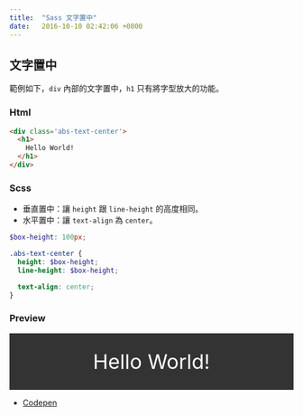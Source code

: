 ```yaml
---
title:  "Sass 文字置中"
date:   2016-10-10 02:42:06 +0800
---
```



## 文字置中

範例如下，`div` 內部的文字置中，`h1` 只有將字型放大的功能。

### Html

```html
<div class='abs-text-center'>
  <h1>
    Hello World!
  </h1>
</div>
```

### Scss

- 垂直置中：讓 `height` 跟 `line-height` 的高度相同。
- 水平置中：讓 `text-align` 為 `center`。

```scss
$box-height: 100px;

.abs-text-center {
  height: $box-height;
  line-height: $box-height;

  text-align: center;
}
```

<!--excerpt-->

### Preview

<style>
.abs-text-center {
  width: 100%;
  color: #FFFFFF;
  background: #333333;
  font-size: 36px;

  height: 100px;
  line-height: 100px;

  text-align: center;
}
</style>

<div class='abs-text-center'>
  <span>
    Hello World!
  </span>
</div>


- [Codepen](http://codepen.io/AkiiCat/pen/WGKaGp)
